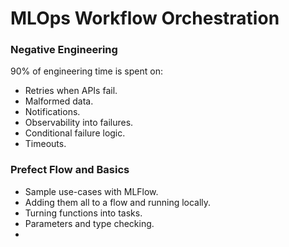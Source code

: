 # **MLOps Workflow Orchestration**

### **Negative Engineering**  
90% of engineering time is spent on:
- Retries when APIs fail.
- Malformed data.
- Notifications.
- Observability into failures.
- Conditional failure logic.
- Timeouts.

### **Prefect Flow and Basics**
- Sample use-cases with MLFlow.
- Adding them all to a flow and running locally.
- Turning functions into tasks.
- Parameters and type checking.
- 
